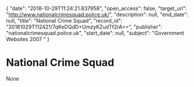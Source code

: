 {
  "date": "2018-10-29T11:24:21.837958", 
  "open_access": false, 
  "target_url": "http://www.nationalcrimesquad.police.uk/", 
  "description": null, 
  "end_date": null, 
  "title": "National Crime Squad", 
  "record_id": "20181029T112421/7qKeDQdD+UmzyKZudTf2rA==", 
  "publisher": "nationalcrimesquad.police.uk", 
  "start_date": null, 
  "subject": "Government Websites 2007 "
}

# National Crime Squad

None